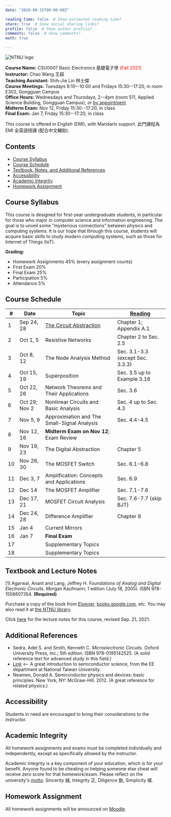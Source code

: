 ```yaml
---
date: "2020-08-15T00:00:00Z"

reading_time: false  # Show estimated reading time?
share: true  # Show social sharing links?
profile: false  # Show author profile?
comments: false  # Show comments?
math: true

---
```

![NTNU logo](../../img/ntnu_logo.png)

**Course Name:** CSU0007 Basic Electronics 基礎電子學 <span style="color:red">(Fall 2021)</span>  
**Instructor:** Chao Wang 王超  
**Teaching Assistant:** Shih-Jie Lin 林士傑  
**Course Meetings:** Tuesdays 9:10--10:00 and Fridays 15:30--17:20, in room E302, Gongguan Campus  
**Office Hours:** Wednesdays and Thursdays, 2--4pm (room 511, Applied Science Building, Gongguan Campus), or [by appointment](mailto:cw@ntnu.edu.tw)  
**Midterm Exam:** Nov 12, Friday 15:30--17:20, in class  
**Final Exam:** Jan 7, Friday 15:30--17:20, in class  

This course is offered _in English_ (EMI), with Mandarin support. 此門課程為 EMI 全英語授課 (配合中文輔助).

## Contents

* [Course Syllabus](#syllabus) <a name="syllabus"></a>
* [Course Schedule](#schedule)
* [Textbook, Notes, and Additional References](#resource)
* [Accessibility](#accessibility)
* [Academic Integrity](#accessibility)
* [Homework Assignment](#hw)

## Course Syllabus
This course is designed for first-year undergraduate students, in particular for those who major in computer science and information engineering. The goal is to unveil some "mysterious connections" between physics and computing systems. It is our hope that through this course, students will acquire basic skills to study modern computing systems, such as those for Internet of Things (IoT).

**Grading:**  
* Homework Assignments 45% (every assignment counts) 
* First Exam 20%<a name="schedule"></a> 
* Final Exam 25%  
* Participation 5%  
* Attendance 5%  

## Course Schedule

| \#  | Date | Topic | [Reading](#resource) |
| --- | ---  | --- | --- | 
| 1 | Sep 24, 28  | [The Circuit Abstraction](./csu0007-introduction.pdf) | Chapter 1; Appendix A.1 |
| 2 | Oct 1, 5  | Resistive Networks | Chapter 2 to Sec. 2.5 |
| 3 | Oct 8, 12  | The Node Analysis Method | Sec. 3.1-3.3 (except Sec. 3.3.3) |
| 4 | Oct 15, 19   | Superposition | Sec. 3.5 up to Example 3.16 |
| 5 | Oct 22, 26   | Network Theorems and Their Applications | Sec. 3.6 |
| 6 | Oct 29; Nov 2   | Nonlinear Circuits and Basic Analysis | Sec. 4 up to Sec. 4.3 |
| 7 | Nov 5, 9   | Approximation and The Small-Signal Analysis | Sec. 4.4-4.5 |
| 8 | Nov 12, 16   | **Midterm Exam on Nov 12**; Exam Review | |
| 9 | Nov 19, 23   | The Digital Abstraction | Chapter 5 |
| 10 | Nov 26, 30   | The MOSFET Switch | Sec. 6.1-6.8 |
| 11 | Dec 3, 7   | Amplification: Concepts and Applications | Sec. 6.9 |
| 12 | Dec 14   | The MOSFET Amplifier | Sec. 7.1-7.6 |
| 13 | Dec 17, 21   | MOSFET Circuit Analysis | Sec. 7.6-7.7 (skip BJT) |
| 14 | Dec 24, 28   | Difference Amplifier | Chapter 8 |
| 15 | Jan 4   | Current Mirrors |  |
| 16 | Jan 7   | **Final Exam** | |
| 17 |   | Supplementary Topics |  |
| 18 |   | Supplementary Topics |  |

## Textbook and Lecture Notes
<a name="resource"></a>

[1] Agarwal, Anant and Lang, Jeffrey H. _Foundations of Analog and Digital Electronic Circuits._ Morgan Kaufmann; 1 edition (July 18, 2005). ISBN 978-1558607354. **(Required)**

Purchase a copy of the book from [Elsevier](https://www.elsevier.com/books/foundations-of-analog-and-digital-electronic-circuits/agarwal/978-0-08-050681-4), [books.google.com](https://books.google.com.tw/books?id=lGgP7FDEv3AC&printsec=copyright&redir_esc=y#v=onepage&q&f=false), etc. You may also read it at [the NTNU library](http://www.lib.ntnu.edu.tw/holding/doQuickSearch.jsp?newQuery=true&searchtype=t&search=Foundations+of+Analog+and+Digital+Electronic+Circuits).

Click [here](./p1-p115.pdf) for the lecture notes for this course, revised Sep. 21, 2021.

## Additional References

* Sedra, Adel S. and Smith, Kenneth C. _Microelectronic Circuits._ Oxford University Press, Inc.; 5th edition. ISBN 978-0195142525. (A solid reference text for advanced study in this field.)
* [Link](2012.2.pdf) <-- A great introduction to semiconductor science, from the EE department at National Taiwan University.
* Neamen, Donald A. Semiconductor physics and devices: basic principles. New York, NY: McGraw-Hill. 2012. (A great reference for related physics.)

## Accessibility
<a name="integrity"></a>
Students in need are encouraged to bring their considerations to the instructor.

## Academic Integrity
All homework assignments and exams must be completed individually and independently, except as specifically allowed by the instructor. 

<a name="hw"></a>
Academic integrity is a key component of your education, which is for your benefit. Anyone found to be cheating or helping someone else cheat will receive zero score for that homework/exam. Please reflect on the university's [motto](http://archives.lib.ntnu.edu.tw/c2/c2_1.jsp): Sincerity 誠, Integrity 正, Diligence 勤, Simplicity 樸.

## Homework Assignment 

All homework assignments will be announced on [Moodle](https://moodle.ntnu.edu.tw/).

